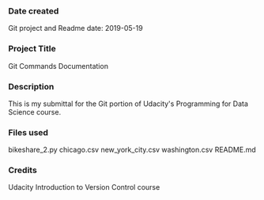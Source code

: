 ### Date created
Git project and Readme date: 2019-05-19

### Project Title
Git Commands Documentation

### Description
This is my submittal for the Git portion of Udacity's Programming for Data Science course.

### Files used
bikeshare_2.py
chicago.csv
new_york_city.csv
washington.csv
README.md

### Credits
Udacity Introduction to Version Control course
